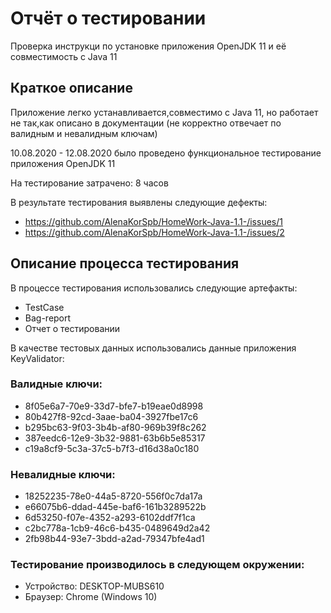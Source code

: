 # Отчёт о тестировании 
Проверка инструкци по установке приложения OpenJDK 11 и её совместимость с Java 11


## Краткое описание 
Приложение легко устанавливается,совместимо с Java 11, но работает не так,как описано в документации (не корректно отвечает по валидным и невалидным ключам)

10.08.2020 - 12.08.2020 было проведено функциональное тестирование приложения OpenJDK 11

На тестирование затрачено: 8 часов

В результате тестирования выявлены следующие дефекты:
* https://github.com/AlenaKorSpb/HomeWork-Java-1.1-/issues/1
* https://github.com/AlenaKorSpb/HomeWork-Java-1.1-/issues/2

## Описание процесса тестирования

В процессе тестирования использовались следующие артефакты:
* TestCase 
* Bag-report
* Отчет о тестировании

В качестве тестовых данных использовались данные приложения KeyValidator:
###  Валидные ключи:
* 8f05e6a7-70e9-33d7-bfe7-b19eae0d8998
* 80b427f8-92cd-3aae-ba04-3927fbe17c6
* b295bc63-9f03-3b4b-af80-969b39f8c262
* 387eedc6-12e9-3b32-9881-63b6b5e85317
* c19a8cf9-5c3a-37c5-b7f3-d16d38a0c180


###  Невалидные ключи:
* 18252235-78e0-44a5-8720-556f0c7da17a
* e66075b6-ddad-445e-baf6-161b3289522b
* 6d53250-f07e-4352-a293-6102ddf7f1ca
* c2bc778a-1cb9-46c6-b435-0489649d2a42
* 2fb98b44-93e7-3bdd-a2ad-79347bfe4ad1


### Тестирование производилось в следующем окружении:

* Устройство: DESKTOP-MUBS610
* Браузер: Chrome (Windows 10)
